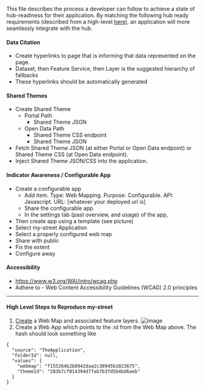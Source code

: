 This file describes the process a developer can follow to achieve a state of hub-readiness for their application. By matching the following hub ready requirements (described from a high-level [here](https://github.com/Esri/open-streets/blob/master/hub-ready.md)), an application will more seamlessly integrate with the hub.

#### Data Citation
- Create hyperlinks to page that is informing that data represented on the page.
- Dataset, then Feature Service, then Layer is the suggested hierarchy of fallbacks
- These hyperlinks should be automatically generated

#### Shared Themes
- Create Shared Theme
  - Portal Path
    - Shared Theme JSON
  - Open Data Path
    - Shared Theme CSS endpoint
    - Shared Theme JSON
- Fetch Shared Theme JSON (at either Portal or Open Data endpoint) or Shared Theme CSS (at Open Data endpoint).
- Inject Shared Theme JSON/CSS into the application.

#### Indicator Awareness / Configurable App
- Create a configurable app
  - Add item. Type: Web Mapping. Purpose: Configurable. API: Javascript. URL: [whatever your deployed url is]
  - Share the configurable app.
  - In the settings tab (past overview, and usage) of the app,
- Then create app using a template (see picture)
- Select my-street Application
- Select a properly configured web map
- Share with public
- Fix the extent
- Configure away

#### Accessibility
- https://www.w3.org/WAI/intro/wcag.php
- Adhere to - Web Content Accessibility Guidelines (WCAG) 2.0 principles

--------------------------------

#### High Level Steps to Reproduce my-street
1. [Create](http://doc.arcgis.com/en/arcgis-online/share-maps/add-items.htm) a Web Map and associated feature layers.
![image](https://cloud.githubusercontent.com/assets/14302394/22866720/03f9e2ac-f149-11e6-974a-6f5f8a350b01.png)
2. Create a Web App which points to the :id from the Web Map above.
The hash should look something like
```
{
  "source": "TheApplication",
  "folderId": null,
  "values": {
    "webmap": "f155264b2b0942daa2c30945b1023675",
    "themeId": "283b7cf014394d7fab7b3fd5b4bd6aeb"
  }
}
```
